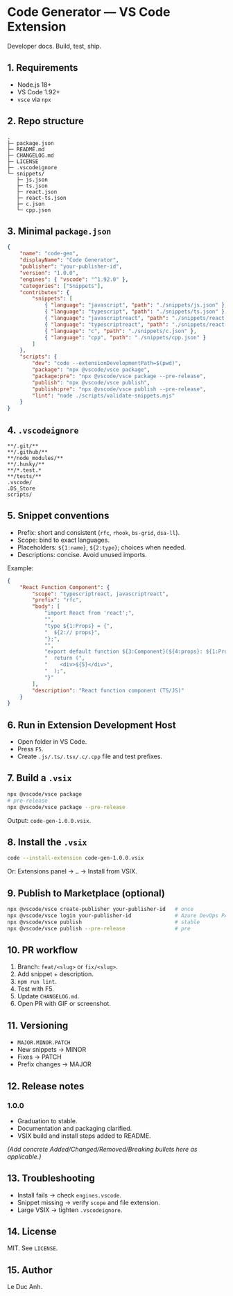 # Code Generator — VS Code Extension

Developer docs. Build, test, ship.

## 1. Requirements

-   Node.js 18+
-   VS Code 1.92+
-   `vsce` via `npx`

## 2. Repo structure

```
.
├─ package.json
├─ README.md
├─ CHANGELOG.md
├─ LICENSE
├─ .vscodeignore
└─ snippets/
   ├─ js.json
   ├─ ts.json
   ├─ react.json
   ├─ react-ts.json
   ├─ c.json
   └─ cpp.json
```

## 3. Minimal `package.json`

```json
{
	"name": "code-gen",
	"displayName": "Code Generator",
	"publisher": "your-publisher-id",
	"version": "1.0.0",
	"engines": { "vscode": "^1.92.0" },
	"categories": ["Snippets"],
	"contributes": {
		"snippets": [
			{ "language": "javascript", "path": "./snippets/js.json" },
			{ "language": "typescript", "path": "./snippets/ts.json" },
			{ "language": "javascriptreact", "path": "./snippets/react.json" },
			{ "language": "typescriptreact", "path": "./snippets/react-ts.json" },
			{ "language": "c", "path": "./snippets/c.json" },
			{ "language": "cpp", "path": "./snippets/cpp.json" }
		]
	},
	"scripts": {
		"dev": "code --extensionDevelopmentPath=$(pwd)",
		"package": "npx @vscode/vsce package",
		"package:pre": "npx @vscode/vsce package --pre-release",
		"publish": "npx @vscode/vsce publish",
		"publish:pre": "npx @vscode/vsce publish --pre-release",
		"lint": "node ./scripts/validate-snippets.mjs"
	}
}
```

## 4. `.vscodeignore`

```
**/.git/**
**/.github/**
**/node_modules/**
**/.husky/**
**/*.test.*
**/tests/**
.vscode/
.DS_Store
scripts/
```

## 5. Snippet conventions

-   Prefix: short and consistent (`rfc`, `rhook`, `bs-grid`, `dsa-ll`).
-   Scope: bind to exact languages.
-   Placeholders: `${1:name}`, `${2:type}`; choices when needed.
-   Descriptions: concise. Avoid unused imports.

Example:

```json
{
	"React Function Component": {
		"scope": "typescriptreact, javascriptreact",
		"prefix": "rfc",
		"body": [
			"import React from 'react';",
			"",
			"type ${1:Props} = {",
			"  ${2:// props}",
			"};",
			"",
			"export default function ${3:Component}(${4:props}: ${1:Props}) {",
			"  return (",
			"    <div>${5}</div>",
			"  );",
			"}"
		],
		"description": "React function component (TS/JS)"
	}
}
```

## 6. Run in Extension Development Host

-   Open folder in VS Code.
-   Press `F5`.
-   Create `.js/.ts/.tsx/.c/.cpp` file and test prefixes.

## 7. Build a `.vsix`

```bash
npx @vscode/vsce package
# pre-release
npx @vscode/vsce package --pre-release
```

Output: `code-gen-1.0.0.vsix`.

## 8. Install the `.vsix`

```bash
code --install-extension code-gen-1.0.0.vsix
```

Or: Extensions panel → `…` → Install from VSIX.

## 9. Publish to Marketplace (optional)

```bash
npx @vscode/vsce create-publisher your-publisher-id   # once
npx @vscode/vsce login your-publisher-id              # Azure DevOps PAT
npx @vscode/vsce publish                              # stable
npx @vscode/vsce publish --pre-release                # pre
```

## 10. PR workflow

1. Branch: `feat/<slug>` or `fix/<slug>`.
2. Add snippet + description.
3. `npm run lint`.
4. Test with F5.
5. Update `CHANGELOG.md`.
6. Open PR with GIF or screenshot.

## 11. Versioning

-   `MAJOR.MINOR.PATCH`
-   New snippets → MINOR
-   Fixes → PATCH
-   Prefix changes → MAJOR

## 12. Release notes

### 1.0.0

-   Graduation to stable.
-   Documentation and packaging clarified.
-   VSIX build and install steps added to README.

_(Add concrete Added/Changed/Removed/Breaking bullets here as applicable.)_

## 13. Troubleshooting

-   Install fails → check `engines.vscode`.
-   Snippet missing → verify `scope` and file extension.
-   Large VSIX → tighten `.vscodeignore`.

## 14. License

MIT. See `LICENSE`.

## 15. Author

Le Duc Anh.
